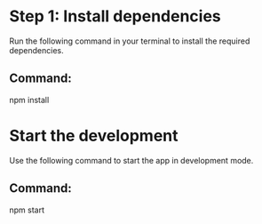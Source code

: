 # Step 1: Install dependencies

Run the following command in your terminal to install the required dependencies.

## Command:

npm install

# Start the development

Use the following command to start the app in development mode.

## Command:

npm start
